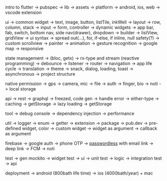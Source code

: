 intro to flutter
 -> pubspec
 -> lib
 -> assets
 -> platform -> android, ios, web
 -> vscode extension

ui
 -> common widget
   -> text, image, button, listTile, inkWell
 -> layout
   -> row, column, stack
 -> input
   -> form, controller
 -> dynamic widgets
   -> app bar, fab, switch, bottom nav, side nav(drawer), dropdown
 -> builder
   -> listView, gridView
 -> ui syntax
   -> spread out(...), for, if-else, if inline, null safety(?)
 -> custom scrollview
 -> painter
 -> animation
 -> gesture recognition
 -> google map
 -> responsive
 
state management -> (bloc, getx) 
 -> rx-type and stream (reactive programming)
 -> debounce
 -> listener
 -> router
 -> navigation
 -> app life cycle 
 -> translation 
 -> theme 
 -> snack, dialog, loading, toast
 -> asynchronous
 -> project structure
 
native permission
 -> gps
 -> camera, mic
 -> file
 -> auth -> finger, bio
 -> noti
 -> local storage

api
 -> rest
 -> graphql
 -> freezed, code gen
 -> handle error -> either-type
 -> caching -> getStorage
 -> lazy loading -> getStorage 

tool 
 -> debug console
 -> dependency injection 
 -> performance 

util
 -> logger
 -> enum
 -> getter
 -> extension
 -> package -> pub.dev
 -> pre-defined widget, color
 -> custom widget
   -> widget as argument
   -> callback as argument

firebase
 -> google auth 
 -> phone OTP
 -> [passwordless](passwordless) with email link
 -> deep link
 -> FCM -> noti

test 
 -> gen mockito 
 -> widget test -> ui
 -> unit test -> logic
 -> integration test -> api

deployment
 -> android (800bath life time)
 -> ios (4000bath/year) + mac
 
